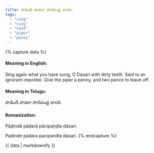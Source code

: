 ```yaml
---
title: పాడిందే పాడరా పాచిపండ్ల దాసరి.
tags:
  - "sung"
  - "sing"
  - "said"
  - "piper"
  - "penny"
---
```


{% capture data %}
#### Meaning in English:
Sing again what you have sung, O Dasari with dirty teeth.
Said to an ignorant imposter.
Give the piper a penny, and two pence to leave off.

#### Meaning in Telugu:
పాడిందే పాడరా పాచిపండ్ల దాసరి.

#### Romanization:
Pāḍindē pāḍarā pācipaṇḍla dāsari.

Padinde padara pacipandla dasari.
{% endcapture %}

{{ data | markdownify }}

